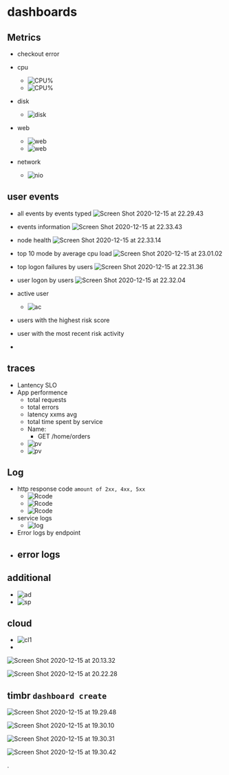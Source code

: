 


# dashboards



## Metrics
- checkout error

- cpu
  - ![CPU%](https://i.imgur.com/suZngCp.png)
  - ![CPU%](./db/cpus.png)
- disk
  - ![disk](https://i.imgur.com/xwI6U4J.png)
- web
  - ![web](https://i.imgur.com/rjkiNRq.png)
  - ![web](./db/sla.png)
- network
  - ![nio](./db/nio.png)


## user events

- all events by events typed
![Screen Shot 2020-12-15 at 22.29.43](https://i.imgur.com/R0XNWSz.png)

- events information
![Screen Shot 2020-12-15 at 22.33.43](https://i.imgur.com/w5Nl3SS.png)

- node health
![Screen Shot 2020-12-15 at 22.33.14](https://i.imgur.com/Z7OXoK8.png)

- top 10 mode by average cpu load
![Screen Shot 2020-12-15 at 23.01.02](https://i.imgur.com/RZSvpIH.png)

- top logon failures by users
![Screen Shot 2020-12-15 at 22.31.36](https://i.imgur.com/CgMCgj9.png)

- user logon by users
![Screen Shot 2020-12-15 at 22.32.04](https://i.imgur.com/1LqBFi6.png)


- active user
  - ![ac](./db/ac.png)


- users with the highest risk score
- user with the most recent risk activity
- 



## traces
- Lantency SLO
- App performence
  - total requests
  - total errors
  - latency xxms avg
  - total time spent by service
  - Name:
      - GET /home/orders
  - ![pv](./db/pv.png)
  - ![pv](./db/pv2.png)


## Log
- http response code `amount of 2xx, 4xx, 5xx`
  - ![Rcode](./db/rcode1.png)
  - ![Rcode](./db/rcode2.png)
  - ![Rcode](./db/rcd2.png)
- service logs
  - ![log](https://i.imgur.com/gwWmGpR.png)
- Error logs by endpoint
- error logs
  -

## additional
- ![ad](./db/ad.png)
- ![sp](./db/sp.png)

## cloud
- ![cl1](./db/cl1.png)
-


![Screen Shot 2020-12-15 at 20.13.32](https://i.imgur.com/4fQOy4V.png)

![Screen Shot 2020-12-15 at 20.22.28](https://i.imgur.com/GzBqj35.png)


## timbr `dashboard create`


![Screen Shot 2020-12-15 at 19.29.48](https://i.imgur.com/wq2Ygl8.png)

![Screen Shot 2020-12-15 at 19.30.10](https://i.imgur.com/ElLPsPj.png)

![Screen Shot 2020-12-15 at 19.30.31](https://i.imgur.com/2rjYQnc.png)

![Screen Shot 2020-12-15 at 19.30.42](https://i.imgur.com/Mu9wZfd.png)

























.
